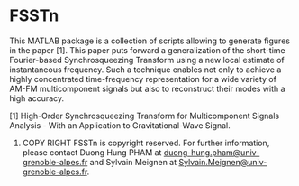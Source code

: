 # FSSTn
This MATLAB package is a collection of scripts allowing to generate figures in the paper [1]. This paper puts forward a generalization of the short-time Fourier-based Synchrosqueezing Transform using a new local estimate of instantaneous frequency. Such a technique enables not only to achieve a highly concentrated time-frequency representation for a wide variety of AM-FM multicomponent signals but also to reconstruct their modes with a high accuracy.

[1] High-Order Synchrosqueezing Transform for Multicomponent Signals Analysis - With an Application to Gravitational-Wave Signal. 



1. COPY RIGHT
FSSTn is copyright reserved. For further information, please contact Duong Hung PHAM at duong-hung.pham@univ-grenoble-alpes.fr and Sylvain Meignen at Sylvain.Meignen@univ-grenoble-alpes.fr. 
